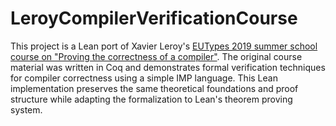 # LeroyCompilerVerificationCourse

This project is a Lean port of Xavier Leroy's [EUTypes 2019 summer school course on "Proving the correctness of a compiler"](https://xavierleroy.org/courses/EUTypes-2019/). The original course material was written in Coq and demonstrates formal verification techniques for compiler correctness using a simple IMP language. This Lean implementation preserves the same theoretical foundations and proof structure while adapting the formalization to Lean's theorem proving system.